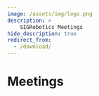 ```yaml
---
image: /assets/img/logo.png
description: >
    SIGRobotics Meetings
hide_description: true
redirect_from:
  - /download/
---
```


# Meetings